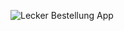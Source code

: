 ![Lecker Bestellung App](https://github.com/PhuongnguyenSyntax/AbschlussAufgabe/blob/main/image/image1.png)

